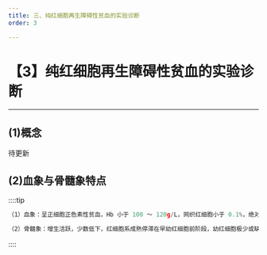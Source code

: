 ```yaml
---
title: 三、纯红细胞再生障碍性贫血的实验诊断
order: 3

---
```


# 【3】纯红细胞再生障碍性贫血的实验诊断

<kaodian :text="'血液学检验记忆卡'" />

<!-- ###### 第十五章 造血功能障碍性贫血及其实验诊断

> 临床血液学检验 -->

<beitiX/>

---

## (1)概念

<son :text="'血液学检验记忆卡'" text1="(1)概念" :textOption="[['超纲','暂无科目',''],['了解','专业知识','专业实践能力'],['了解','基础知识','相关专业知识']]" />

待更新

## (2)血象与骨髓象特点  

<son :text="'血液学检验记忆卡'" text1="(2)血象与骨髓象特点 " :textOption="[['超纲','暂无科目',''],['了解','专业知识','专业实践能力'],['了解','专业知识','专业实践能力']]" />

::::tip

```js
（1）血象：呈正细胞正色素性贫血，Hb 小于 100 ～ 120g/L，网织红细胞小于 0.1%，绝对值减少，Hct 下降。MCV、MCH、MCHC 多在正常范围内。白细胞和血小板形态正常。

（2）骨髓象：增生活跃，少数低下，红细胞系成熟停滞在早幼红细胞前阶段，幼红细胞极少或缺如，粒红比例明显增加，少数巨核细胞增加。

```

::::
